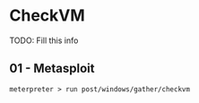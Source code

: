 # CheckVM

TODO: Fill this info

## 01 - Metasploit

`meterpreter > run post/windows/gather/checkvm`